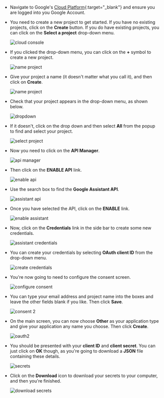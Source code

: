 - Navigate to Google's [Cloud Platform](https://console.cloud.google.com/home/dashboard?project=ayi-led){:target="_blank"} and ensure you are logged into you Google Account.

- You need to create a new project to get started. If you have no existing projects, click on the **Create** button. If you  do have existing projects, you can click on the **Select a project** drop-down menu.

	![cloud console](images/1-cloud-console.png)

- If you clicked the drop-down menu, you can click on the **+** symbol to create a new project.

	![name project](images/2-create-project.png)

- Give your project a name (it doesn't matter what you call it), and then click on **Create**.

	![name project](images/3-project-name.png)

- Check that your project appears in the drop-down menu, as shown below.

	![dropdown](images/5-project-dropdown.png)

- If it doesn't, click on the drop down and then select **All** from the popup to find and select your project.

	![select project](images/4-select-project.png)

- Now you need to click on the **API Manager**.

	![api manager](images/6-api-manager.png)

- Then click on the **ENABLE API** link.

	![enable api](images/7-enable-api.png)

- Use the search box to find the **Google Assistant API**.

	![assistant api](images/8-assistant-api.png)

- Once you have selected the API, click on the **ENABLE** link.

	![enable assistant](images/9-assistant-enable.png)

- Now, click on the **Credentials** link in the side bar to create some new credentials.

	![assistant credentials](images/10-assistant-credentials.png)

- You can create your credentials by selecting **OAuth client ID** from the drop-down menu.

	![create credentials](images/11-create-credentials.png)

- You're now going to need to configure the consent screen.

	![configure consent](images/12-assistant-consent.png)

- You can type your email address and project name into the boxes and leave the other fields blank if you like. Then click **Save**.

	![consent 2](images/13-assistant-consent2.png)

- On the main screen, you can now choose **Other** as your application type and give your application any name you choose. Then click **Create**.

	![oauth2](images/14-assistant-oauth2.png)

- You should be presented with your **client ID** and **client secret**. You can just click on **OK** though, as you're going to download a **JSON** file containing these details.

	![secrets](images/15-assistant-secrets.png)

- Click on the **Download** icon to download your secrets to your computer, and then you're finished.

	![download secrets](images/16-assistant-download.png)
